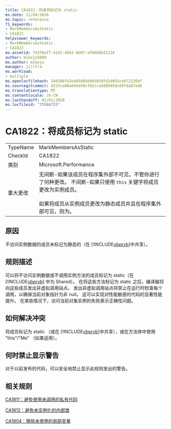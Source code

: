 ```yaml
---
title: CA1822：将成员标记为 static
ms.date: 11/04/2016
ms.topic: reference
f1_keywords:
- MarkMembersAsStatic
- CA1822
helpviewer_keywords:
- MarkMembersAsStatic
- CA1822
ms.assetid: 743f0af7-41d1-4852-8d97-af0688b31118
author: mikejo5000
ms.author: mikejo
manager: jillfra
ms.workload:
- multiple
ms.openlocfilehash: 540106f43e4b5889dd93858fd2d055ceb72226bf
ms.sourcegitcommit: d233ca00ad45e50cf62cca0d0b95dc69f0a87ad6
ms.translationtype: MT
ms.contentlocale: zh-CN
ms.lasthandoff: 01/01/2020
ms.locfileid: "75584733"
---
```

# <a name="ca1822-mark-members-as-static"></a>CA1822：将成员标记为 static

|||
|-|-|
|TypeName|MarkMembersAsStatic|
|CheckId|CA1822|
|类别|Microsoft.Performance|
|重大更改|无间断-如果该成员在程序集外部不可见，不管你进行了何种更改。 不间断-如果只使用 `this` 关键字将成员更改为实例成员。<br /><br /> 如果将成员从实例成员更改为静态成员并且在程序集外部可见，则为。|

## <a name="cause"></a>原因
不访问实例数据的成员未标记为静态的（在 [!INCLUDE[vbprvb](../code-quality/includes/vbprvb_md.md)]中共享）。

## <a name="rule-description"></a>规则描述
可以将不访问实例数据或不调用实例方法的成员标记为 static（在 [!INCLUDE[vbprvb](../code-quality/includes/vbprvb_md.md)] 中为 Shared）。 在将这些方法标记为 static 之后，编译器将向这些成员发出非虚拟调用站点。 发出非虚拟调用站点将禁止在运行时检查每个调用，以确保当前对象指针为非 null。 这可以实现对性能敏感的代码的显著性能提升。 在某些情况下，访问当前对象实例的失败表示正确性问题。

## <a name="how-to-fix-violations"></a>如何解决冲突
将成员标记为 static （或在 [!INCLUDE[vbprvb](../code-quality/includes/vbprvb_md.md)]中共享），或在方法体中使用 "this"/"Me" （如果适用）。

## <a name="when-to-suppress-warnings"></a>何时禁止显示警告
对于以前发布的代码，可以安全地禁止显示此规则发出的警告。

## <a name="related-rules"></a>相关规则
[CA1811：避免使用未调用的私有代码](../code-quality/ca1811.md)

[CA1812：避免未实例化的内部类](../code-quality/ca1812.md)

[CA1804：移除未使用的局部变量](../code-quality/ca1804.md)
